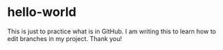 # hello-world
This is just to practice what is in GitHub.
I am writing this to learn how to edit branches in my project.
Thank you!

